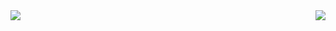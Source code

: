 
<div style="display: flex; justify-content: space-between">
  <img src="https://streak-stats.demolab.com/?user=Itischeat">
  <img src="https://github-readme-stats.vercel.app/api/top-langs/?username=Itischeat&layout=compact">
</div>
